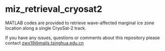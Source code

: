 # miz_retrieval_cryosat2
MATLAB codes are provided to retrieve wave-affected marginal ice zone location along a single CryoSat-2 track.

If you have any issues, questions or comments about this repository please contact zwx19@mails.tsinghua.edu.cn
